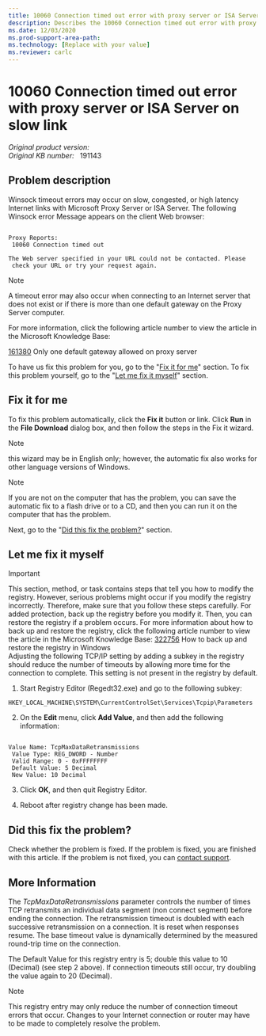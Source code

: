 ```yaml
---
title: 10060 Connection timed out error with proxy server or ISA Server on slow link
description: Describes the 10060 Connection timed out error with proxy server or ISA Server on slow link.
ms.date: 12/03/2020
ms.prod-support-area-path: 
ms.technology: [Replace with your value]
ms.reviewer: carlc
---
```

# 10060 Connection timed out error with proxy server or ISA Server on slow link

_Original product version:_ &nbsp;   
_Original KB number:_ &nbsp; 191143

## Problem description

Winsock timeout errors may occur on slow, congested, or high latency Internet links with Microsoft Proxy Server or ISA Server. The following Winsock error Message appears on the client Web browser:

```

Proxy Reports:
 10060 Connection timed out

The Web server specified in your URL could not be contacted. Please
 check your URL or try your request again.

```

> [!NOTE]
> A timeout error may also occur when connecting to an Internet server that does not exist or if there is more than one default gateway on the Proxy Server computer.

For more information, click the following article number to view the article in the Microsoft Knowledge Base:

[161380](https://support.microsoft.com/help/161380) Only one default gateway allowed on proxy server  

To have us fix this problem for you, go to the "[Fix it for me](#fixitformealways)" section. To fix this problem yourself, go to the "[Let me fix it myself](#letmefixitmyselfalways)" section.

## Fix it for me

To fix this problem automatically, click the
 **Fix it** button or link. Click
 **Run** in the
 **File Download** dialog box, and then follow the steps in the Fix it wizard.

> [!NOTE]
> this wizard may be in English only; however, the automatic fix also works for other language versions of Windows.

> [!NOTE]
> If you are not on the computer that has the problem, you can save the automatic fix to a flash drive or to a CD, and then you can run it on the computer that has the problem.

Next, go to the "[Did this fix the problem?](#fixedalways)" section.

## Let me fix it myself

> [!IMPORTANT]
> This section, method, or task contains steps that tell you how to modify the registry. However, serious problems might occur if you modify the registry incorrectly. Therefore, make sure that you follow these steps carefully. For added protection, back up the registry before you modify it. Then, you can restore the registry if a problem occurs. For more information about how to back up and restore the registry, click the following article number to view the article in the Microsoft Knowledge Base: [322756](https://support.microsoft.com/help/322756) How to back up and restore the registry in Windows  
Adjusting the following TCP/IP setting by adding a subkey in the registry should reduce the number of timeouts by allowing more time for the connection to complete. This setting is not present in the registry by default.


1. Start Registry Editor (Regedt32.exe) and go to the following subkey:

```
HKEY_LOCAL_MACHINE\SYSTEM\CurrentControlSet\Services\Tcpip\Parameters
```

2. On the **Edit** menu, click **Add Value**, and then add the following information:

```

Value Name: TcpMaxDataRetransmissions
 Value Type: REG_DWORD - Number
 Valid Range: 0 - 0xFFFFFFFF
 Default Value: 5 Decimal
 New Value: 10 Decimal

```

3. Click **OK**, and then quit Registry Editor.

4. Reboot after registry change has been made.

## Did this fix the problem?

Check whether the problem is fixed. If the problem is fixed, you are finished with this article. If the problem is not fixed, you can [contact support](/contactus).

## More Information

The *TcpMaxDataRetransmissions* parameter controls the number of times TCP retransmits an individual data segment (non connect segment) before ending the connection. The retransmission timeout is doubled with each successive retransmission on a connection. It is reset when responses resume. The base timeout value is dynamically determined by the measured round-trip time on the connection.

The Default Value for this registry entry is 5; double this value to 10 (Decimal) (see step 2 above). If connection timeouts still occur, try doubling the value again to 20 (Decimal).

> [!NOTE]
> This registry entry may only reduce the number of connection timeout errors that occur. Changes to your Internet connection or router may have to be made to completely resolve the problem.
